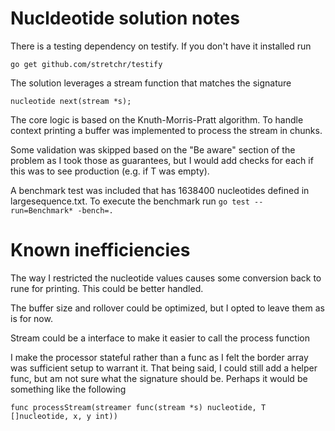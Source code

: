 # Nucldeotide solution notes

There is a testing dependency on testify. If you don't have it installed run

```go get github.com/stretchr/testify```

The solution leverages a stream function that matches the signature

```nucleotide next(stream *s);```

The core logic is based on the Knuth-Morris-Pratt algorithm. To handle context printing 
a buffer was implemented to process the stream in chunks.

Some validation was skipped based on the "Be aware" section of the problem as I took those as guarantees, 
but I would add checks for each if this was to see production (e.g. if T was empty).

A benchmark test was included that has 1638400 nucleotides defined in largesequence.txt.
To execute the benchmark run `go test --run=Benchmark* -bench=.`

# Known inefficiencies

The way I restricted the nucleotide values causes some conversion back to rune for printing. This could be better handled. 

The buffer size and rollover could be optimized, but I opted to leave them as is for now.

Stream could be a interface to make it easier to call the process function

I make the processor stateful rather than a func as I felt the border array was sufficient setup to
warrant it. That being said, I could still add a helper func, but am not sure what the signature should be.
Perhaps it would be something like the following

``` func processStream(streamer func(stream *s) nucleotide, T []nucleotide, x, y int)) ```
